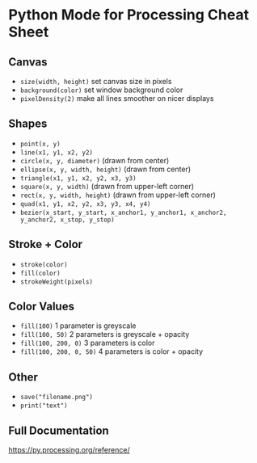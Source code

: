 # Python Mode for Processing Cheat Sheet

## Canvas
- `size(width, height)` set canvas size in pixels
- `background(color)` set window background color
- `pixelDensity(2)` make all lines smoother on nicer displays


## Shapes
- `point(x, y)`
- `line(x1, y1, x2, y2)`
- `circle(x, y, diameter)` (drawn from center)
- `ellipse(x, y, width, height)` (drawn from center)
- `triangle(x1, y1, x2, y2, x3, y3)`
- `square(x, y, width)` (drawn from upper-left corner)
- `rect(x, y, width, height)` (drawn from upper-left corner)
- `quad(x1, y1, x2, y2, x3, y3, x4, y4)`
- `bezier(x_start, y_start, x_anchor1, y_anchor1, x_anchor2, y_anchor2, x_stop, y_stop)`

## Stroke + Color
- `stroke(color)`
- `fill(color)`
- `strokeWeight(pixels)`

## Color Values
- `fill(100)` 1 parameter is greyscale
- `fill(100, 50)` 2 parameters is greyscale + opacity
- `fill(100, 200, 0)` 3 parameters is color
- `fill(100, 200, 0, 50)` 4 parameters is color + opacity


## Other
- `save("filename.png")`
- `print("text")`

## Full Documentation
https://py.processing.org/reference/
